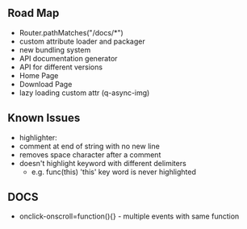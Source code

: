 ## Road Map
* Router.pathMatches("/docs/\*")
* custom attribute loader and packager
* new bundling system
* API documentation generator
* API for different versions
* Home Page
* Download Page
* lazy loading custom attr (q-async-img)

## Known Issues
* highlighter:
 * comment at end of string with no new line
 * removes space character after a comment
 * doesn't highlight keyword with different delimiters
   * e.g. func(this) 'this' key word is never highlighted

## DOCS
* onclick-onscroll=function(){} - multiple events with same function
